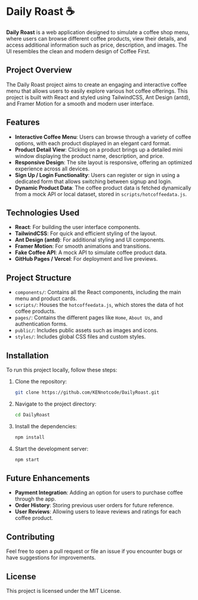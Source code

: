 
# Daily Roast ☕️

**Daily Roast** is a web application designed to simulate a coffee shop menu, where users can browse different coffee products, view their details, and access additional information such as price, description, and images. The UI resembles the clean and modern design of Coffee First.

## Project Overview

The Daily Roast project aims to create an engaging and interactive coffee menu that allows users to easily explore various hot coffee offerings. This project is built with React and styled using TailwindCSS, Ant Design (antd), and Framer Motion for a smooth and modern user interface.

## Features

- **Interactive Coffee Menu**: Users can browse through a variety of coffee options, with each product displayed in an elegant card format.
- **Product Detail View**: Clicking on a product brings up a detailed mini window displaying the product name, description, and price.
- **Responsive Design**: The site layout is responsive, offering an optimized experience across all devices.
- **Sign Up / Login Functionality**: Users can register or sign in using a dedicated form that allows switching between signup and login.
- **Dynamic Product Data**: The coffee product data is fetched dynamically from a mock API or local dataset, stored in `scripts/hotcoffeedata.js`.

## Technologies Used

- **React**: For building the user interface components.
- **TailwindCSS**: For quick and efficient styling of the layout.
- **Ant Design (antd)**: For additional styling and UI components.
- **Framer Motion**: For smooth animations and transitions.
- **Fake Coffee API**: A mock API to simulate coffee product data.
- **GitHub Pages / Vercel**: For deployment and live previews.

## Project Structure

- `components/`: Contains all the React components, including the main menu and product cards.
- `scripts/`: Houses the `hotcoffeedata.js`, which stores the data of hot coffee products.
- `pages/`: Contains the different pages like `Home`, `About Us`, and authentication forms.
- `public/`: Includes public assets such as images and icons.
- `styles/`: Includes global CSS files and custom styles.

## Installation

To run this project locally, follow these steps:

1. Clone the repository:
   ```bash
   git clone https://github.com/KENnotcode/DailyRoast.git
   ```

2. Navigate to the project directory:
   ```bash
   cd DailyRoast
   ```

3. Install the dependencies:
   ```bash
   npm install
   ```

4. Start the development server:
   ```bash
   npm start
   ```

## Future Enhancements

- **Payment Integration**: Adding an option for users to purchase coffee through the app.
- **Order History**: Storing previous user orders for future reference.
- **User Reviews**: Allowing users to leave reviews and ratings for each coffee product.

## Contributing

Feel free to open a pull request or file an issue if you encounter bugs or have suggestions for improvements.

## License

This project is licensed under the MIT License.
